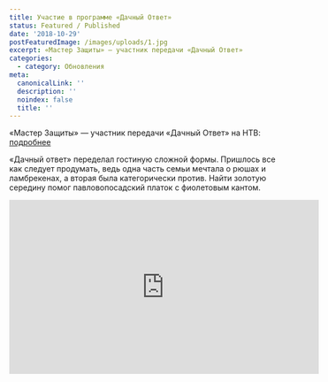 ```yaml
---
title: Участие в программе «Дачный Ответ»
status: Featured / Published
date: '2018-10-29'
postFeaturedImage: /images/uploads/1.jpg
excerpt: «Мастер Защиты» — участник передачи «Дачный Ответ»
categories:
  - category: Обновления
meta:
  canonicalLink: ''
  description: ''
  noindex: false
  title: ''
---
```

«Мастер Защиты» — участник передачи «Дачный Ответ» на НТВ: [подробнее](http://www.peredelka.tv/do/archive/gostinaya-s-fioletovim-kantom/)

«Дачный ответ» переделал гостиную сложной формы. Пришлось все как следует продумать, ведь одна часть семьи мечтала о рюшах и ламбрекенах, а вторая была категорически против. Найти золотую середину помог павловопосадский платок с фиолетовым кантом.

<iframe width="560" height="315" src="https://www.youtube.com/embed/Z9bU0V1s0v4?controls=0" frameborder="0" allow="autoplay; encrypted-media" allowfullscreen></iframe>
